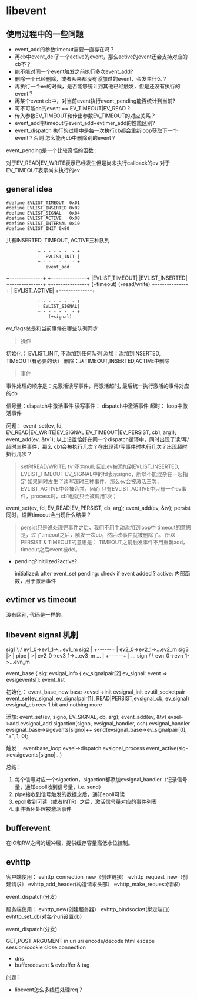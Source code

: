 # libevent

## 使用过程中的一些问题

- event_add的参数timeout需要一直存在吗？
- 再cb中event_del了一个active的event，那么active的event还会支持对应的cb不？
- 能不能对同一个event触发之前执行多次event_add? 
- 删除一个已经删除，或者从来都没有添加过的event，会发生什么？ 
- 再执行一个ev的时候，是否能够统计到其他已经触发，但是还没有执行的event？
- 再某个event cb中，对当前event执行event_pending能否统计到当前?
- 可不可能cb的event == EV_TIMEOUT|EV_READ ?
- 传入参数EV_TIMEOUT和传出参数EV_TIMEOUT的对应关系？
- event_add带timeout与event_add+evtimer_add的性能区别?
- event_dispatch 执行的过程中是每一次执行cb都会重新loop获取下一个event？否则
  怎么能再cb中删除别的event？


event_pending是一个比较奇怪的函数：

对于EV_READ|EV_WRITE表示已经发生但是尚未执行callback的ev
对于EV_TIMEOUT表示尚未执行的ev


## general idea

```
#define EVLIST_TIMEOUT	0x01
#define EVLIST_INSERTED	0x02
#define EVLIST_SIGNAL	0x04
#define EVLIST_ACTIVE	0x08
#define EVLIST_INTERNAL	0x10
#define EVLIST_INIT	0x80
```

共有INSERTED, TIMEOUT, ACTIVE三种队列

                + - - - - -  - +
                |  EVLIST_INIT |
                + - - - - -  - +
                   event_add
+--------------+                +---------------+
|EVLIST_TIMEOUT|                |EVLIST_INSERTED|
+--------------+                +---------------+
   (+timeout)                     (+read/write)
                +--------------+
                | EVLIST_ACTIVE|
                +--------------+

                + - - - - -  - +
                | EVLIST_SIGNAL|
                + - - - - -  - +
                    (+signal)



ev_flags总是和当前事件在哪些队列同步

> 操作

初始化： EVLIST_INIT, 不添加到任何队列
添加：添加到INSERTED, TIMEOUT(有必要的话）
删除：从TIMEOUT,INSERTED,ACTIVE中删除

> 事件

事件处理的顺序是：先激活读写事件，再激活超时, 最后统一执行激活的事件对应的cb

信号量：dispatch中激活事件
读写事件： dispatch中激活事件
超时： loop中激活事件

问题：
event_set(ev, fd, EV_READ|EV_WRITE|EV_SIGNAL|EV_TIMEOUT|EV_PERSIST, cb1, arg1);
event_add(ev, &tv1);
以上设置恰好在同一个dispatch循环中，同时出现了读/写/超时三种事件，那么
cb1会被执行几次？在出现读/写事件时执行几次？出现超时执行几次？
> set时READ/WRITE; tv1不为null;  因此ev被添加到EVLIST_INSERTED, EVLIST_TIMEOUT
> EV_SIGNAL中的fd表示signo，所以不能混杂在一起指定
> 如果同时发生了读写超时三种事件，那么ev会被激活三次，EVLIST_ACTIVE中会被合并，因而
只有EVLIST_ACTIVE中只有一个ev事件，process时，cb1也就只会被调用1次；

event_set(ev, fd, EV_READ|EV_PERSIST, cb, arg);
event_add(ev, &tv);
persist同时，设置timeout会出现什么结果？ 
> persist只是说处理完事件之后，我们不用手动添加到loop中
> timeout的意思是，过了timeout之后，触发一次cb，然后改事件就被删除了。
> 所以PERSIST & TIMEOUT的意思是： TIMEOUT之前触发事件不用重新add，timeout之后event被del。

- pending?initilized?active?

    initialized: after event_set
    pending: check if event added ?
    active: 内部函数，用于激活事件

## evtimer vs timeout

没有区别, 代码是一样的。

## libevent signal 机制

sig1 \                / ev1_0->ev1_1->...ev1_m
sig2  |   +------+   |  ev2_0->ev2_1->...ev2_m
sig3  |>  | pipe |  >|  ev2_0->ev3_1->...ev3_m
...   |   +------+   |  ...
sign /                \ evn_0->evn_1->...evn_m


event_base {
    sig: evsigal_info {
        ev_signalpair[2]
        ev_signal: event => 
        evsigevents[]: event_list

初始化：
event_base_new
    base->evsel->init
        evsignal_init
            evutil_socketpair
            event_set(ev_signal, ev_signalpair[1], READ|PERSIST,evsignal_cb, ev_signal)
                evsignal_cb
                    recv 1 bit and nothing more
            
添加:
event_set(ev, signo, EV_SIGNAL, cb, arg);
event_add(ev, &tv)
    evsel->add
        evsignal_add
            sigaction(signo, evsignal_handler, osh)
                evsignal_handler
                    evsignal_base->sigevents[signo]++
                    send(evsignal_base->ev_signalpair[0], "a", 1, 0);


触发：
eventbase_loop
    evsel->dispatch
        evsignal_process
            event_active(sig->evsigevents[signo]...)

总结：
1. 每个信号对应一个sigaction，sigaction都添加evsignal_handler（记录信号量，通知epoll收到信号量，i.e. send）
2. pipe接收到信号触发的数据之后，通知epoll可读
3. epoll收到可读（或者INTR）之后，激活信号量对应的事件列表
4. 事件循环处理被激活事件

## bufferevent

在IO和RW之间的缓冲层，提供缓存容量高低水位控制。

## evhttp

客户端使用：
evhttp_connection_new（创建链接）
evhttp_request_new（创建请求）
evhttp_add_header(构造请求头部）
evhttp_make_request(请求）

event_dispatch(分发）

服务端使用：
evhttp_new(创建服务器）
evhttp_bindsocket(绑定端口）
evhttp_set_cb(对每个uri设置cb）

event_dispatch(分发）

GET,POST
ARGUMENT in uri
uri encode/decode
html escape
session/cookie
close connection


- dns
- bufferedevent & evbuffer & tag


问题：

- libevent怎么多线程处理req？



